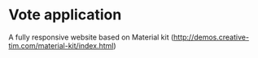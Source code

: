# Vote application

A fully responsive website based on Material kit (http://demos.creative-tim.com/material-kit/index.html)
